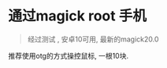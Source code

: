 <!--
Created: Sat Oct 12 2019 14:24:05 GMT+0800 (China Standard Time)
Modified: Fri Oct 18 2019 09:53:14 GMT+0800 (China Standard Time)
-->

# 通过magick root 手机

[](https://zhuanlan.zhihu.com/p/58507641)

> 经过测试 , 安卓10可用, 最新的magick20.0

推荐使用otg的方式操控鼠标, 一根10块.

